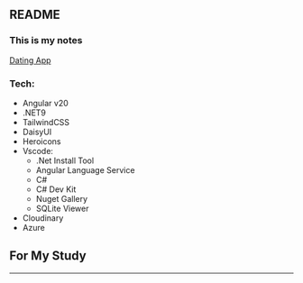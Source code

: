 ## README
### This is my notes

[Dating App](https://vuongdat67.github.io/my-note/Study/Web/)

### Tech:
- Angular v20
- .NET9
- TailwindCSS
- DaisyUI
- Heroicons
- Vscode:
  - .Net Install Tool
  - Angular Language Service
  - C#
  - C# Dev Kit
  - Nuget Gallery
  - SQLite Viewer
- Cloudinary
- Azure
## For My Study
---





